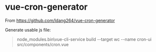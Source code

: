# vue-cron-generator

From https://github.com/ldang264/vue-cron-generator

Generate usable js file:

> node_modules\.bin\vue-cli-service build --target wc --name cron-ui src/components/cron.vue

